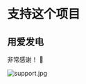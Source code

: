 # 支持这个项目

## 用爱发电

非常感谢！ 💖

![support.jpg](https://jihulab.com/readpage/img/-/raw/main/pictures/2023/06/7_18_32_2_support.jpg)
